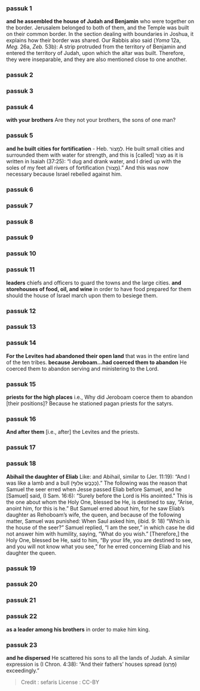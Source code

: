 
### passuk 1
<b>and he assembled the house of Judah and Benjamin</b> who were together on the border. Jerusalem belonged to both of them, and the Temple was built on their common border. In the section dealing with boundaries in Joshua, it explains how their border was shared. Our Rabbis also said (<i>Yoma</i> 12a, <i>Meg.</i> 26a, <i>Zeb.</i> 53b): A strip protruded from the territory of Benjamin and entered the territory of Judah, upon which the altar was built. Therefore, they were inseparable, and they are also mentioned close to one another.

### passuk 2

### passuk 3

### passuk 4
<b>with your brothers</b> Are they not your brothers, the sons of one man?

### passuk 5
<b>and he built cities for fortification</b> - Heb. לְמָצוֹר. He built small cities and surrounded them with water for strength, and this is [called] מָצוֹר as it is written in Isaiah (37:25): “I dug and drank water, and I dried up with the soles of my feet all rivers of fortification (מַָצוֹר).” And this was now necessary because Israel rebelled against him.

### passuk 6

### passuk 7

### passuk 8

### passuk 9

### passuk 10

### passuk 11
<b>leaders</b> chiefs and officers to guard the towns and the large cities.
<b>and storehouses of food, oil, and wine</b> in order to have food prepared for them should the house of Israel march upon them to besiege them.

### passuk 12

### passuk 13

### passuk 14
<b>For the Levites had abandoned their open land</b> that was in the entire land of the ten tribes.
<b>because Jeroboam...had coerced them to abandon</b> He coerced them to abandon serving and ministering to the Lord.

### passuk 15
<b>priests for the high places</b> i.e., Why did Jeroboam coerce them to abandon [their positions]? Because he stationed pagan priests for the satyrs.

### passuk 16
<b>And after them</b> [i.e., after] the Levites and the priests.

### passuk 17

### passuk 18
<b>Abihail the daughter of Eliab</b> Like: and Abihail, similar to (Jer. 11:19): “And I was like a lamb and a bull (כְּכֶבֶשׂ אַלּוּף).” The following was the reason that Samuel the seer erred when Jesse passed Eliab before Samuel, and he [Samuel] said, (I Sam. 16:6): “Surely before the Lord is His anointed.” This is the one about whom the Holy One, blessed be He, is destined to say, “Arise, anoint him, for this is he.” But Samuel erred about him, for he saw Eliab’s daughter as Rehoboam’s wife, the queen, and because of the following matter, Samuel was punished: When Saul asked him, (ibid. 9: 18) “Which is the house of the seer?” Samuel replied, “I am the seer,” in which case he did not answer him with humility, saying, “What do you wish.” [Therefore,] the Holy One, blessed be He, said to him, “By your life, you are destined to see, and you will not know what you see,” for he erred concerning Eliab and his daughter the queen.

### passuk 19

### passuk 20

### passuk 21

### passuk 22
<b>as a leader among his brothers</b> in order to make him king.

### passuk 23
<b>and he dispersed</b> He scattered his sons to all the lands of Judah. A similar expression is (I Chron. 4:38): “And their fathers’ houses spread (פָּרְצוּ) exceedingly.”

>Credit : sefaris
>License : CC-BY